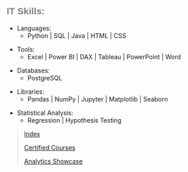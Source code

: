 <h2 style="color: gray; font-family: 'Oswald', sans-serif;">IT Skills:</h2>

<ul>
 <li>Languages:
   <ul>
     <li>Python | SQL | Java | HTML | CSS</li>
   </ul>
 </li>
</ul>

<ul>
 <li>Tools:
   <ul>
     <li>Excel | Power BI | DAX | Tableau | PowerPoint | Word</li>
   </ul>
 </li>
</ul>

<ul>
 <li>Databases:
   <ul>
     <li>PostgreSQL</li>
   </ul>
 </li>
</ul>

<ul>
 <li>Libraries:
   <ul>
     <li>Pandas | NumPy | Jupyter | Matplotlib | Seaborn</li>
   </ul>
 </li>
</ul>

<ul>
 <li>Statistical Analysis:
   <ul>
     <li>Regression | Hypothesis Testing</li>
   </ul>
 </li>
</ul>

> [Index](index.md)
>
> [Certified Courses](certified_skills.md)
> 
> [Analytics Showcase](portfolio.md)
